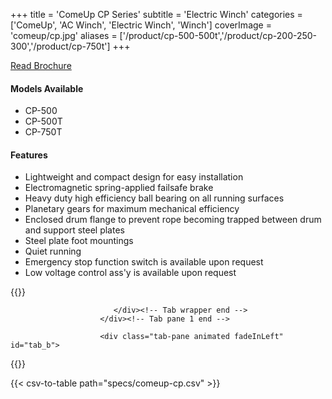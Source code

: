 +++
title = 'ComeUp CP Series'
subtitle = 'Electric Winch'
categories = ['ComeUp', 'AC Winch', 'Electric Winch', 'Winch']
coverImage = 'comeup/cp.jpg'
aliases = ['/product/cp-500-500t','/product/cp-200-250-300','/product/cp-750t']
+++

[Read Brochure](https://drive.google.com/file/d/1w6psIcPfsffWlWrCbrrdFqmXiIF2ctnz/view?usp=sharing)

#### Models Available

* CP-500
* CP-500T
* CP-750T

#### Features

* Lightweight and compact design for easy installation
* Electromagnetic spring-applied failsafe brake
* Heavy duty high efficiency ball bearing on all running surfaces
* Planetary gears for maximum mechanical efficiency
* Enclosed drum flange to prevent rope becoming trapped between drum and
  support steel plates
* Steel plate foot mountings
* Quiet running
* Emergency stop function switch is available upon request
* Low voltage control ass'y is available upon request

{{<renderer>}}

</div>
                              </div><!-- Service 1 end -->

                           </div><!-- Tab wrapper end -->
                        </div><!-- Tab pane 1 end -->

                        <div class="tab-pane animated fadeInLeft" id="tab_b">
{{</renderer>}}

{{< csv-to-table path="specs/comeup-cp.csv" >}}

